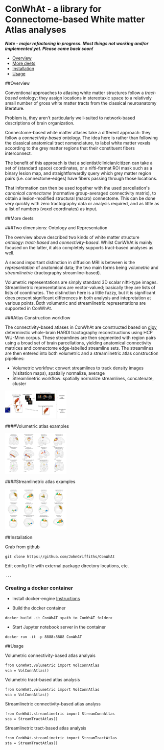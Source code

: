 # ConWhAt - a library for Connectome-based White matter Atlas analyses

***Note - major refactoring in progress. Most things not working and/or implemented yet. Please come back soon!***


- [Overview](#overview)  
- [More deets](#more-deets)  
- [Installation](#installation)  
- [Usage](#usage)  



##Overview

Conventional approaches to atlasing white matter structures follow a *tract-based* ontology: they assign locations in stereotaxic space to a relatively small number of gross white matter tracts from the classical neuroanatomy literature.

Problem is, they aren't particularly well-suited to network-based descriptions of brain organization.

Connectome-based white matter atlases take a different approach: they follow a *connectivity-based* ontology. The idea here is rather than following the classical anatomical tract nomenclature, to label white matter voxels according to the grey matter regions that their constituent fibers interconnect.

The benefit of this approach is that a scientist/clinician/citizen can take a set of (standard space) coordinates, or a nifti-format ROI mask such as a binary lesion map, and straightforwardly query which grey matter region pairs (i.e. connectome-edges) have fibers passing through those locations.

That information can then be used together with the used parcellation's *canonical connectome* (normative group-averaged connectivity matrix), to obtain a lesion-modified structural (macro) connectome. This can be done very quickly with zero tractography data or analysis required, and as little as a list of numbers (voxel coordinates) as input.


##More deets

###Two dimensions: Ontology and Representation

The overview above described two kinds of white matter structure *ontology*: *tract-based* and *connectivity-based*. Whilst ConWhAt is mainly focused on the latter, it also completely supports tract-based analyses as well.

A second important distinction in diffusion MRI is between is the *representation* of anatomical data; the two main forms being *volumetric* and *streamlinetric* (tractography streamline-based).

Volumetric representations are simply standard 3D scalar nifti-type images. Streamlinetric representations are
vector-valued; basically they are lists of lists of coordinates. The distinction here is a little fuzzy, but it is significant does present significant differences in both analysis and intepretation at various points. Both volumetric and streamlinetric representations are supported in ConWhAt.



###Atlas Construction workflow

The connectivity-based atlases in ConWhAt are constructed based on [dipy](http://nipy.org/dipy/) determinstic whole-brain HARDI tractography reconstructions using HCP WU-Minn corpus. These streamlines are then segmented with region pairs using a broad set of brain parcellations, yielding anatomical connectivity matrices and connectome edge-labelled streamline sets. The streamlines are then entered into both volumetric and a streamlinetric atlas construction pipelines:

- Volumetric workfow: convert streamlines to track density images (visitation maps), spatially normalize, average  
- Streamlinetric workflow: spatially normalize streamlines, concatenate, cluster

<img src="doc/figs/atlas_construction_fig.png" alt="Atlas Construction Process" style="width: 200px;"/>



####Volumetric atlas examples

<img src="doc/figs/volumetric_atlas_examples.png" alt="Volumetric Atlas" style="width: 200px;"/>

####Streamlinetric atlas examples

<img src="doc/figs/streamlinetric_atlas_examples.png" alt="Streamlinetric Atlas" style="width: 200px;"/>





##Installation

Grab from github

`git clone https://github.com/JohnGriffiths/ConWhAt`

Edit config file with external package directory locations, etc.

`...`


### Creating a docker container

- Install docker-engine [Instructions](https://docs.docker.com/engine/installation/)

- Build the docker container

`docker build -it ConWhAT <path to ConWhAT folder>`

- Start Jupyter notebook server in the container

`docker run -it -p 8888:8888 ConWhAT`

##Usage


Volumetric connectivity-based atlas analyais

`from ConWhAt.volumetric import VolConnAtlas`  
`vca = VolConnAtlas()`  


Volumetric tract-based atlas analysis

`from ConWhAt.volumetric import VolConnAtlas`  
`vca = VolConnAtlas()`  


Streamlinetric connectivity-based atlas analyss

`from ConWhAt.streamlinetric import StreamConnAtlas`    
`sca = StreamTractAtlas()`  


Streamlinetric tract-based atlas analysis

`from ConWhAt.streamlinetric import StreamTractAtlas`    
`sta = StreamTractAtlas()`
